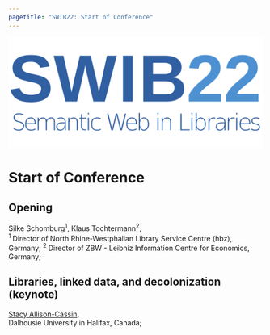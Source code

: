 ```yaml
---
pagetitle: "SWIB22: Start of Conference"
---
```


<div id="main">

![](../images/swib.png) 


# Start of Conference



## Opening

Silke Schomburg<sup>1</sup>, Klaus Tochtermann<sup>2</sup>, <br />
<sup>1 </sup>Director of North Rhine-Westphalian Library Service Centre (hbz), Germany; <sup>2 </sup>Director of ZBW - Leibniz Information Centre for Economics, Germany; 



## Libraries, linked data, and decolonization (keynote)

<u>Stacy Allison-Cassin</u>, <br />
Dalhousie University in Halifax, Canada; 



